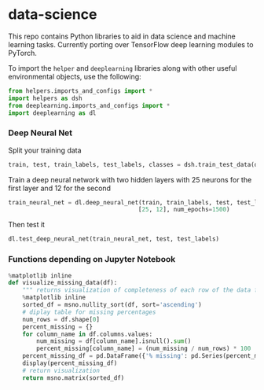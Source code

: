 # data-science

This repo contains Python libraries to aid in data science and machine learning tasks. Currently porting over TensorFlow deep learning modules to PyTorch.

To import the `helper` and `deeplearning` libraries along with other useful environmental objects, use the following:

```python
from helpers.imports_and_configs import *
import helpers as dsh
from deeplearning.imports_and_configs import *
import deeplearning as dl
```


### Deep Neural Net

Split your training data

```python
train, test, train_labels, test_labels, classes = dsh.train_test_data(df, 'label')
```

Train a deep neural network with two hidden layers with 25 neurons for the first layer and 12 for the second

```python
train_neural_net = dl.deep_neural_net(train, train_labels, test, test_labels, 
                                     [25, 12], num_epochs=1500)
```

Then test it

```python
dl.test_deep_neural_net(train_neural_net, test, test_labels)
```


### Functions depending on Jupyter Notebook


```python
%matplotlib inline
def visualize_missing_data(df):
    """ returns visualization of completeness of each row of the data from most incomplete to most complete"""
    %matplotlib inline
    sorted_df = msno.nullity_sort(df, sort='ascending')
    # diplay table for missing percentages
    num_rows = df.shape[0]
    percent_missing = {}
    for column_name in df.columns.values:
        num_missing = df[column_name].isnull().sum()
        percent_missing[column_name] = (num_missing / num_rows) * 100
    percent_missing_df = pd.DataFrame({'% missing': pd.Series(percent_missing)})
    display(percent_missing_df)
    # return visualization
    return msno.matrix(sorted_df)
```